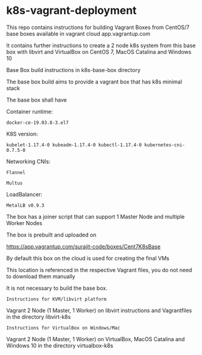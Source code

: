 # k8s-vagrant-deployment

This repo contains instructions for building Vagrant Boxes from CentOS/7 base
boxes available in vagrant cloud app.vagrantup.com

It contains further instructions to create a 2 node k8s system from this base
box with libvirt and VirtualBox on CentOS 7, MacOS Catalina and Windows 10

Base Box build instructions in k8s-base-box directory

  The base box build aims to provide a vagrant box that has k8s minimal stack

  The base box shall have

  Container runtime:

    docker-ce-19.03.8-3.el7

  K8S version:

    kubelet-1.17.4-0 kubeadm-1.17.4-0 kubectl-1.17.4-0 kubernetes-cni-0.7.5-0

  Networking CNIs:

    Flannel

    Multus

  LoadBalancer:

    MetalLB v0.9.3

  The box has a joiner script that can support 1 Master Node and multiple
  Worker Nodes

  The box is prebuilt and uploaded on

  https://app.vagrantup.com/surajit-code/boxes/Cent7K8sBase
  
  By default this box on the cloud is used for creating the final VMs
  
  This location is referenced in the respective Vagrant files, you do
  not need to download them manually

  It is not necessary to build the base box.
  
    Instructions for KVM/libvirt platform
Vagrant 2 Node (1 Master, 1 Worker) on libvirt instructions and Vagrantfiles
in the directory libvirt-k8s

    Instructions for VirtualBox on Windows/Mac
Vagrant 2 Node (1 Master, 1 Worker) on VirtualBox, MacOS Catalina and Windows 10
in the directory virtualbox-k8s
